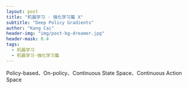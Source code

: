 ```yaml
---
layout: post
title: "机器学习 · 强化学习篇 X"
subtitle: "Deep Policy Gradients"
author: "Kang Cai"
header-img: "img/post-bg-dreamer.jpg"
header-mask: 0.4
tags:
  - 机器学习
  - 机器学习·强化学习篇
---
```


Policy-based、On-policy、Continuous State Space、Continuous Action Space